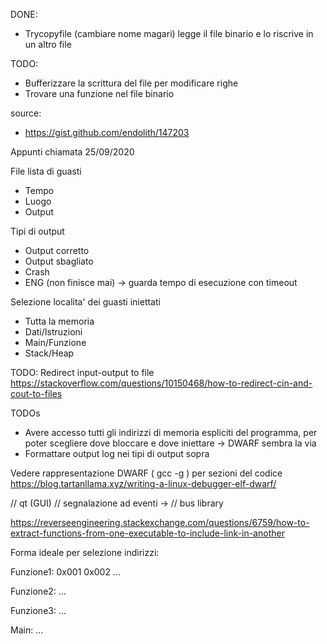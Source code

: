 DONE:
- Trycopyfile (cambiare nome magari) legge il file binario e lo riscrive in un altro file

TODO:
- Bufferizzare la scrittura del file per modificare righe
- Trovare una funzione nel file binario


source:
- https://gist.github.com/endolith/147203


Appunti chiamata 25/09/2020

File lista di guasti 
- Tempo 
- Luogo
- Output

Tipi di output 
- Output corretto 
- Output sbagliato 
- Crash
- ENG (non finisce mai) -> guarda tempo di esecuzione con timeout 

Selezione localita' dei guasti iniettati
- Tutta la memoria 
- Dati/Istruzioni 
- Main/Funzione 
- Stack/Heap

TODO: Redirect input-output to file
https://stackoverflow.com/questions/10150468/how-to-redirect-cin-and-cout-to-files

TODOs
- Avere accesso tutti gli indirizzi di memoria espliciti del programma, per poter scegliere dove bloccare e dove iniettare -> DWARF sembra la via
- Formattare output log nei tipi di output sopra


Vedere rappresentazione DWARF ( gcc -g ) per sezioni del codice 
https://blog.tartanllama.xyz/writing-a-linux-debugger-elf-dwarf/

// qt (GUI) 
// segnalazione ad eventi -> 
// bus library 

https://reverseengineering.stackexchange.com/questions/6759/how-to-extract-functions-from-one-executable-to-include-link-in-another

Forma ideale per selezione indirizzi:

Funzione1:
0x001 
0x002
...

Funzione2:
...

Funzione3:
...

Main:
...







